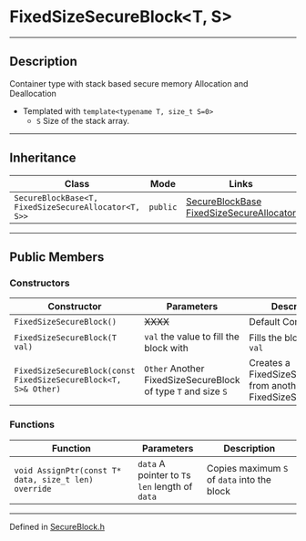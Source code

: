 # FixedSizeSecureBlock<T, S>

***

## Description
Container type with stack based secure memory Allocation and Deallocation

* Templated  with `template<typename T, size_t S=0>`
  * `S` Size of the stack array.

***

## Inheritance
Class | Mode | Links
--- | --- | ---
`SecureBlockBase<T, FixedSizeSecureAllocator<T, S>>` | `public` | [SecureBlockBase](./SecureBlockBase.md) <br/> [FixedSizeSecureAllocator](./FixedSizeSecureAllocator.md)

***

## Public Members

### Constructors
Constructor | Parameters | Description
--- | --- | ---
`FixedSizeSecureBlock()` | ~~XXXX~~ | Default Constructor
`FixedSizeSecureBlock(T val)` | `val` the value to fill the block with | Fills the block with `val`
`FixedSizeSecureBlock(const FixedSizeSecureBlock<T, S>& Other)` | `Other` Another FixedSizeSecureBlock of type `T` and size `S` | Creates a FixedSizeSecureBlock from another FixedSizeSecureBlock

### Functions

Function | Parameters | Description
--- | --- | ---
`void AssignPtr(const T* data, size_t len) override` | `data` A pointer to `T`s <br/> `len` length of `data` | Copies maximum `S` of `data` into the block

***

Defined in [SecureBlock.h](https://github.com/FlyingRaijinMinato/LockdownSSL/blob/main/Includes/SecureBlock.h)
